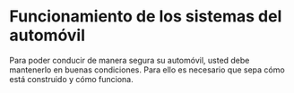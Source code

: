 # Funcionamiento de los sistemas del automóvil

Para poder conducir de manera segura su automóvil, usted debe mantenerlo en buenas condiciones. Para ello es necesario que sepa cómo está construido y cómo funciona.

